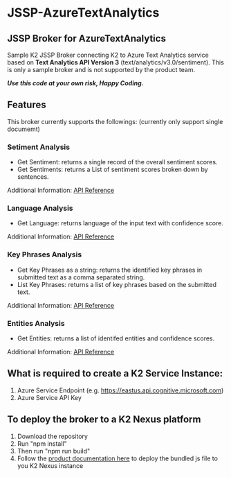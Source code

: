 # JSSP-AzureTextAnalytics
 ## JSSP Broker for AzureTextAnalytics
 Sample K2 JSSP Broker connecting K2 to Azure Text Analytics service based on **Text Analytics API Version 3** (text/analytics/v3.0/sentiment). This is only a sample broker and is not supported by the product team.
 
 ***Use this code at your own risk, Happy Coding.***
  
 ## Features
 This broker currently supports the followings:
 (currently only support single documemt)
 
 ### Setiment Analysis
 - Get Sentiment: returns a single record of the overall sentiment scores.
 - Get Sentiments: returns a List of sentiment scores broken down by sentences.
 
Additional Information:  [API Reference](https://westus2.dev.cognitive.microsoft.com/docs/services/TextAnalytics-v3-0/operations/Sentiment)

### Language Analysis
 - Get Language: returns language of the input text with confidence score.

Additional Information:  [API Reference](https://westus2.dev.cognitive.microsoft.com/docs/services/TextAnalytics-v3-0/operations/Languages)

### Key Phrases Analysis
 - Get Key Phrases as a string: returns the identified key phrases in submitted text as a comma separated string.
 - List Key Phrases: returns a list of key phrases based on the submitted text.

Additional Information:  [API Reference](https://westus2.dev.cognitive.microsoft.com/docs/services/TextAnalytics-v3-0/operations/KeyPhrases)

### Entities Analysis
 - Get Entities: returns a list of identifed entities and confidence scores.

Additional Information:  [API Reference](https://https://westus2.dev.cognitive.microsoft.com/docs/services/TextAnalytics-v3-0/operations/EntitiesRecognitionGeneral)

## What is required to create a K2 Service Instance:
1. Azure Service Endpoint (e.g. https://eastus.api.cognitive.microsoft.com)
2. Azure Service API Key


## To deploy the broker to a K2 Nexus platform
1. Download the repository
2. Run "npm install"
3. Then run "npm run build"
4. Follow the [product documentation here](https://help.k2.com/onlinehelp/platform/userguide/current/default.htm#../Subsystems/Default/Content/Extend/JS-Broker/JSSPRegister.htm%3FTocPath%3DDevelop%7CExtending%2520the%2520K2%2520Nexus%2520Platform%7CCustom%2520Service%2520Types%2520with%2520the%2520JavaScript%2520Service%2520Provider%2520(JSSP)%7C_____8) to deploy the bundled js file to you K2 Nexus instance
